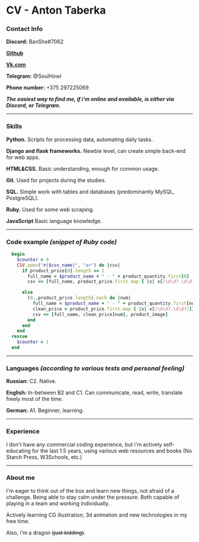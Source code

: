 # CV - **Anton Taberka** 

### Contact Info
**Discord:** BanShe#7062

[**Github**](https://github.com/LonelyDragoness)

[**Vk.com**](https://vk.com/midnight_pulse)

**Telegram:** @SoulHowl

**Phone number:** +375 297225069

_**The easiest way to find me, if i'm online and available, is either via Discord, or Telegram.**_

<hr>

### Skills

**Python.** Scripts for processing data, automating daily tasks.

**Django and flask frameworks.** Newbie level, can create simple back-end for web apps.

**HTML&CSS.** Basic understanding, enough for common usage.

**Git.** Used for projects during the studies.

**SQL.** Simple work with tables and databases (predominantly MySQL, PostgreSQL).

**Ruby.** Used for some web scraping.

**JavaScript** Basic language knowledge.

<hr>

### Code example _(snippet of Ruby code)_
```ruby
  begin
    $counter = 0
    CSV.open("#{$csv_name}", "a+") do |csv|
      if product_price[0].length == 1
        full_name = $product_name + " - " + product_quantity.first[0]
        csv << [full_name, product_price.first.map { |x| x[/\d\d?.\d\d?/]}[0], product_image]

      else
        (0..product_price.length).each do |num|
          full_name = $product_name + " - " + product_quantity.first[num]
          clean_price = product_price.first.map { |x| x[/\d\d?.\d\d?/]}
          csv << [full_name, clean_price[num], product_image]
        end
      end
    end
  rescue
    $counter = 1
  end

```

<hr>

### Languages _(according to various tests and personal feeling)_
**Russian:**  C2. Native.

**English:** In-between B2 and C1. Can communicate, read, write, translate freely most of the time.

**German:** A1. Beginner, learning.

<hr>

### Experience
I don't have any commercial coding experience, but i'm actively self-educating for the last 1.5 years, using 
various web resources and books (No Starch Press, W3Schools, etc.)

<hr>

### About me
I'm eager to think out of the box and learn new things, not afraid of a challenge. 
Being able to stay calm under the pressure. Both capable of playing in a team and working individually.

Actively learning CG illustration, 3d animation and new technologies in my free time.

Also, i'm a dragon ~~(just kidding)~~.
